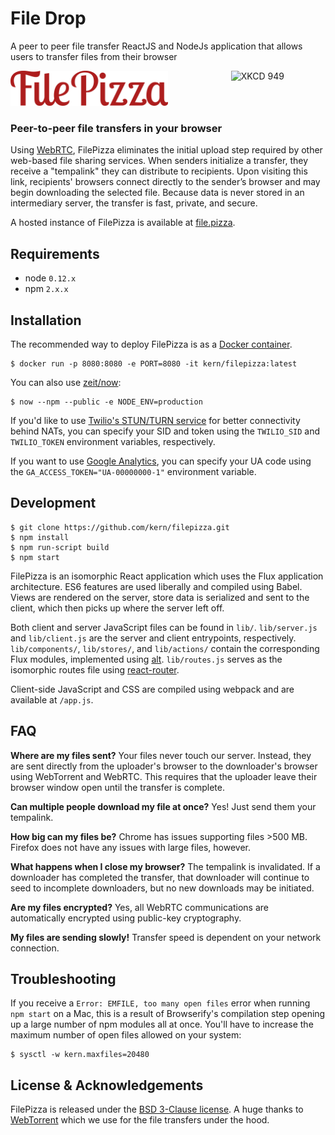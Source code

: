 # File Drop
A peer to peer file transfer ReactJS and NodeJs application that allows users to transfer files from their browser

<a href="https://xkcd.com/949/"><img src="http://imgs.xkcd.com/comics/file_transfer.png" alt="XKCD 949" width="30%" align="right" /></a> <img src="static/images/wordmark.png" alt="FilePizza wordmark" width="50%" /> <h3>Peer-to-peer file transfers in your browser</h3>



Using [WebRTC](http://www.webrtc.org), FilePizza eliminates the initial upload step required by other web-based file sharing services. When senders initialize a transfer, they receive a "tempalink" they can distribute to recipients. Upon visiting this link, recipients' browsers connect directly to the sender’s browser and may begin downloading the selected file. Because data is never stored in an intermediary server, the transfer is fast, private, and secure.

A hosted instance of FilePizza is available at [file.pizza](https://file.pizza).

## Requirements

* node `0.12.x`
* npm `2.x.x`

## Installation

The recommended way to deploy FilePizza is as a [Docker container](https://hub.docker.com/r/kern/filepizza).

    $ docker run -p 8080:8080 -e PORT=8080 -it kern/filepizza:latest

You can also use [zeit/now](https://zeit.co/now):

    $ now --npm --public -e NODE_ENV=production

If you'd like to use [Twilio's STUN/TURN service](https://www.twilio.com/stun-turn) for better connectivity behind NATs, you can specify your SID and token using the `TWILIO_SID` and `TWILIO_TOKEN` environment variables, respectively.

If you want to use [Google Analytics](https://marketingplatform.google.com/about/analytics/), you can specify your UA code using the `GA_ACCESS_TOKEN="UA-00000000-1"` environment variable.

## Development

    $ git clone https://github.com/kern/filepizza.git
    $ npm install
    $ npm run-script build
    $ npm start

FilePizza is an isomorphic React application which uses the Flux application architecture. ES6 features are used liberally and compiled using Babel. Views are rendered on the server, store data is serialized and sent to the client, which then picks up where the server left off.

Both client and server JavaScript files can be found in `lib/`. `lib/server.js` and `lib/client.js` are the server and client entrypoints, respectively. `lib/components/`, `lib/stores/`, and `lib/actions/` contain the corresponding Flux modules, implemented using [alt](https://github.com/goatslacker/alt). `lib/routes.js` serves as the isomorphic routes file using [react-router](https://github.com/rackt/react-router).

Client-side JavaScript and CSS are compiled using webpack and are available at `/app.js`.

## FAQ

**Where are my files sent?** Your files never touch our server. Instead, they are sent directly from the uploader's browser to the downloader's browser using WebTorrent and WebRTC. This requires that the uploader leave their browser window open until the transfer is complete.

**Can multiple people download my file at once?** Yes! Just send them your tempalink.

**How big can my files be?** Chrome has issues supporting files >500 MB. Firefox does not have any issues with large files, however.

**What happens when I close my browser?** The tempalink is invalidated. If a downloader has completed the transfer, that downloader will continue to seed to incomplete downloaders, but no new downloads may be initiated.

**Are my files encrypted?** Yes, all WebRTC communications are automatically encrypted using public-key cryptography.

**My files are sending slowly!** Transfer speed is dependent on your network connection.

## Troubleshooting

If you receive a `Error: EMFILE, too many open files` error when running `npm
start` on a Mac, this is a result of Browserify's compilation step opening up a
large number of npm modules all at once. You'll have to increase the maximum
number of open files allowed on your system:

    $ sysctl -w kern.maxfiles=20480

## License & Acknowledgements

FilePizza is released under the [BSD 3-Clause license](https://github.com/kern/filepizza/blob/master/LICENSE). A huge thanks to [WebTorrent](https://github.com/feross/webtorrent) which we use for the file transfers under the hood.

